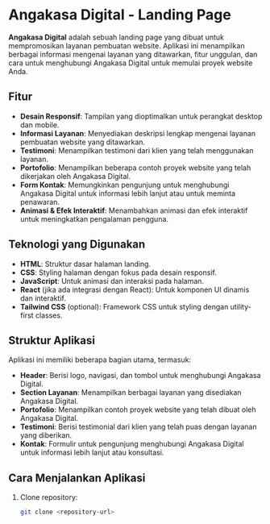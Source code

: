 # Angakasa Digital - Landing Page

**Angakasa Digital** adalah sebuah landing page yang dibuat untuk mempromosikan layanan pembuatan website. Aplikasi ini menampilkan berbagai informasi mengenai layanan yang ditawarkan, fitur unggulan, dan cara untuk menghubungi Angakasa Digital untuk memulai proyek website Anda.

## Fitur

- **Desain Responsif**: Tampilan yang dioptimalkan untuk perangkat desktop dan mobile.
- **Informasi Layanan**: Menyediakan deskripsi lengkap mengenai layanan pembuatan website yang ditawarkan.
- **Testimoni**: Menampilkan testimoni dari klien yang telah menggunakan layanan.
- **Portofolio**: Menampilkan beberapa contoh proyek website yang telah dikerjakan oleh Angakasa Digital.
- **Form Kontak**: Memungkinkan pengunjung untuk menghubungi Angakasa Digital untuk informasi lebih lanjut atau untuk meminta penawaran.
- **Animasi & Efek Interaktif**: Menambahkan animasi dan efek interaktif untuk meningkatkan pengalaman pengguna.

## Teknologi yang Digunakan

- **HTML**: Struktur dasar halaman landing.
- **CSS**: Styling halaman dengan fokus pada desain responsif.
- **JavaScript**: Untuk animasi dan interaksi pada halaman.
- **React** (jika ada integrasi dengan React): Untuk komponen UI dinamis dan interaktif.
- **Tailwind CSS** (optional): Framework CSS untuk styling dengan utility-first classes.

## Struktur Aplikasi

Aplikasi ini memiliki beberapa bagian utama, termasuk:

- **Header**: Berisi logo, navigasi, dan tombol untuk menghubungi Angakasa Digital.
- **Section Layanan**: Menampilkan berbagai layanan yang disediakan Angakasa Digital.
- **Portofolio**: Menampilkan contoh proyek website yang telah dibuat oleh Angakasa Digital.
- **Testimoni**: Berisi testimonial dari klien yang telah puas dengan layanan yang diberikan.
- **Kontak**: Formulir untuk pengunjung menghubungi Angakasa Digital untuk informasi lebih lanjut atau konsultasi.

## Cara Menjalankan Aplikasi

1. Clone repository:
   ```bash
   git clone <repository-url>
   ```
